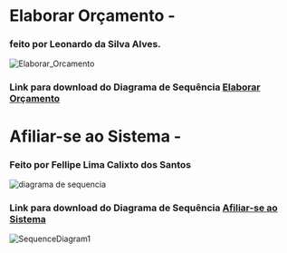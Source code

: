 # Elaborar Orçamento - 
### feito por Leonardo da Silva Alves.

![Elaborar_Orcamento](https://user-images.githubusercontent.com/48038014/58026747-85ac2500-7aed-11e9-9d7f-bab9357a3bbe.jpg)
### Link para download do Diagrama de Sequência [Elaborar Orçamento](https://user-images.githubusercontent.com/48038014/58026747-85ac2500-7aed-11e9-9d7f-bab9357a3bbe.jpg)

# Afiliar-se ao Sistema -
### Feito por Fellipe Lima Calixto dos Santos

![diagrama de sequencia](https://user-images.githubusercontent.com/48100023/58060228-bec4b380-7b46-11e9-939a-f3f5f950410c.jpg)
### Link para download do Diagrama de Sequência [Afiliar-se ao Sistema](https://user-images.githubusercontent.com/48100023/58060228-bec4b380-7b46-11e9-939a-f3f5f950410c.jpg)
 


![SequenceDiagram1](https://user-images.githubusercontent.com/48017842/58424812-ac7ad600-806e-11e9-8037-27af69e66e7c.jpg)

